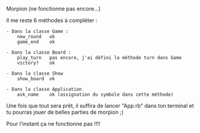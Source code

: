Morpion (ne fonctionne pas encore...)


Il me reste 6 méthodes à compléter :


	- Dans la classe Game :
		new_round	ok
		game_end	ok

	- Dans la classe Board :
		play_turn	pas encore, j'ai défini la méthode turn dans Game
		victory?	ok

	- Dans la classe Show
		show_board	ok

	- Dans la classe Application
		ask_name	ok (assignation du symbole dans cette méthode)
		
		


Une fois que tout sera prêt, il suffira de lancer "App.rb" dans ton terminal et tu pourras jouer de belles parties de morpion ;)

Pour l'instant ça ne fonctionne pas !!!!
